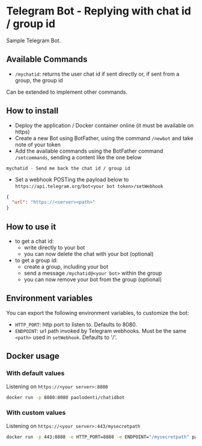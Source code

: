 # Telegram Bot - Replying with chat id / group id

Sample Telegram Bot.

## Available Commands

* `/mychatid`: returns the user chat id if sent directly or, if sent from a group, the group id

Can be extended to implement other commands.

## How to install

* Deploy the application / Docker container online (it must be available on https)
* Create a new Bot using BotFather, using the command `/newbot` and take note of your token
* Add the available commands using the BotFather command `/setcommands`, sending a content like the one below

```text
mychatid - Send me back the chat id / group id
```

* Set a webhook POSTing the payload below to `https://api.telegram.org/bot<your bot token>/setWebhook`

```json
{
  "url": "https://<server><path>"
}
```

## How to use it

* to get a chat id:
  * write directly to your bot
  * you can now delete the chat with your bot (optional)
* to get a group id:
  * create a group, including your bot
  * send a message `/mychatid@<your bot>` within the group
  * you can now remove your bot from the group (optional)

## Environment variables

You can export the following environment variables, to customize the bot:

* `HTTP_PORT`: http port to listen to. Defaults to 8080.
* `ENDPOINT`: url path invoked by Telegram webhooks. Must be the same `<path>` used in `setWebhook`. Defaults to '/'.

## Docker usage

### With default values

Listening on `https://<your server>:8080`

```bash
docker run -p 8080:8080 paolodenti/chatidbot
```

### With custom values

Listening on `https://<your server>:443/mysecretpath`

```bash
docker run -p 443:8888 -e HTTP_PORT=8888 -e ENDPOINT="/mysecretpath" paolodenti/chatidbot
```
